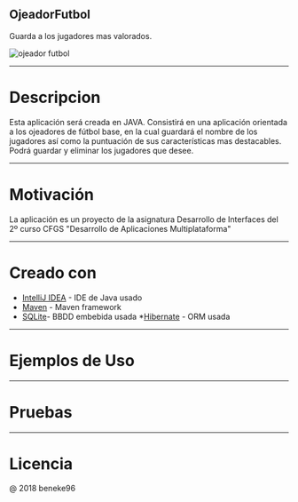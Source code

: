 ## OjeadorFutbol

Guarda a los jugadores mas valorados.

![ojeador futbol](https://user-images.githubusercontent.com/35973932/35769112-04b86344-08fe-11e8-9c1b-64e63055fd63.png)

--------------

# Descripcion 

Esta aplicación será creada en JAVA. Consistirá en una aplicación orientada a los ojeadores de fútbol base, en la cual guardará el nombre de los jugadores así como la puntuación de sus características mas destacables. Podrá guardar y eliminar los jugadores que desee.

-----------

# Motivación
La aplicación es un proyecto de la asignatura Desarrollo de Interfaces del 2º curso  CFGS "Desarrollo de Aplicaciones Multiplataforma"

-------------

# Creado con
 * [IntelliJ IDEA](https://www.jetbrains.com/idea/) - IDE de Java usado
 * [Maven](https://maven.apache.org/) - Maven framework
 * [SQLite](https://www.sqlite.org/)- BBDD embebida usada
 *[Hibernate](http://hibernate.org/) - ORM usada
 
 -------------
 
# Ejemplos de Uso

-------------
# Pruebas

-------------
# Licencia
 @ 2018 beneke96
  
